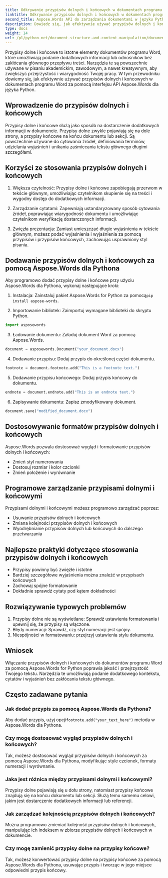 ```yaml
---
title: Odkrywanie przypisów dolnych i końcowych w dokumentach programu Word
linktitle: Odkrywanie przypisów dolnych i końcowych w dokumentach programu Word
second_title: Aspose.Words API do zarządzania dokumentami w języku Python
description: Dowiedz się, jak efektywnie używać przypisów dolnych i końcowych w dokumentach programu Word przy użyciu Aspose.Words dla języka Python. Dowiedz się, jak programowo dodawać, dostosowywać i zarządzać tymi elementami.
type: docs
weight: 14
url: /pl/python-net/document-structure-and-content-manipulation/document-footnotes-endnotes/
---
```


Przypisy dolne i końcowe to istotne elementy dokumentów programu Word, które umożliwiają podanie dodatkowych informacji lub odnośników bez zakłócania głównego przepływu treści. Narzędzia te są powszechnie używane w pisaniu akademickim, zawodowym, a nawet kreatywnym, aby zwiększyć przejrzystość i wiarygodność Twojej pracy. W tym przewodniku dowiemy się, jak efektywnie używać przypisów dolnych i końcowych w dokumentach programu Word za pomocą interfejsu API Aspose.Words dla języka Python.

## Wprowadzenie do przypisów dolnych i końcowych

Przypisy dolne i końcowe służą jako sposób na dostarczenie dodatkowych informacji w dokumencie. Przypisy dolne zwykle pojawiają się na dole strony, a przypisy końcowe na końcu dokumentu lub sekcji. Są powszechnie używane do cytowania źródeł, definiowania terminów, udzielania wyjaśnień i unikania zaśmiecania tekstu głównego długimi szczegółami.

## Korzyści ze stosowania przypisów dolnych i końcowych

1. Większa czytelność: Przypisy dolne i końcowe zapobiegają przerwom w tekście głównym, umożliwiając czytelnikom skupienie się na treści i wygodny dostęp do dodatkowych informacji.

2. Zarządzanie cytatami: Zapewniają ustandaryzowany sposób cytowania źródeł, poprawiając wiarygodność dokumentu i umożliwiając czytelnikom weryfikację dostarczonych informacji.

3. Zwięzła prezentacja: Zamiast umieszczać długie wyjaśnienia w tekście głównym, możesz podać wyjaśnienia i wyjaśnienia za pomocą przypisów i przypisów końcowych, zachowując usprawniony styl pisania.

## Dodawanie przypisów dolnych i końcowych za pomocą Aspose.Words dla Pythona

Aby programowo dodać przypisy dolne i końcowe przy użyciu Aspose.Words dla Pythona, wykonaj następujące kroki:

1.  Instalacja: Zainstaluj pakiet Aspose.Words for Python za pomocą`pip install aspose-words`.

2. Importowanie bibliotek: Zaimportuj wymagane biblioteki do skryptu Python.
```python
import asposewords
```

3. Ładowanie dokumentu: Załaduj dokument Word za pomocą Aspose.Words.
```python
document = asposewords.Document("your_document.docx")
```

4. Dodawanie przypisu: Dodaj przypis do określonej części dokumentu.
```python
footnote = document.footnote.add("This is a footnote text.")
```

5. Dodawanie przypisu końcowego: Dodaj przypis końcowy do dokumentu.
```python
endnote = document.endnote.add("This is an endnote text.")
```

6. Zapisywanie dokumentu: Zapisz zmodyfikowany dokument.
```python
document.save("modified_document.docx")
```

## Dostosowywanie formatów przypisów dolnych i końcowych

Aspose.Words pozwala dostosować wygląd i formatowanie przypisów dolnych i końcowych:

- Zmień styl numerowania
- Dostosuj rozmiar i kolor czcionki
- Zmień położenie i wyrównanie

## Programowe zarządzanie przypisami dolnymi i końcowymi

Przypisami dolnymi i końcowymi możesz programowo zarządzać poprzez:

- Usuwanie przypisów dolnych i końcowych
- Zmiana kolejności przypisów dolnych i końcowych
- Wyodrębnianie przypisów dolnych lub końcowych do dalszego przetwarzania

## Najlepsze praktyki dotyczące stosowania przypisów dolnych i końcowych

- Przypisy powinny być zwięzłe i istotne
- Bardziej szczegółowe wyjaśnienia można znaleźć w przypisach końcowych
- Zachowaj spójne formatowanie
- Dokładnie sprawdź cytaty pod kątem dokładności

## Rozwiązywanie typowych problemów

1. Przypisy dolne nie są wyświetlane: Sprawdź ustawienia formatowania i upewnij się, że przypisy są włączone.
2. Błędy numeracji: Sprawdź, czy styl numeracji jest spójny.
3. Niespójności w formatowaniu: przejrzyj ustawienia stylu dokumentu.

## Wniosek

Włączanie przypisów dolnych i końcowych do dokumentów programu Word za pomocą Aspose.Words for Python poprawia jakość i przejrzystość Twojego tekstu. Narzędzia te umożliwiają podanie dodatkowego kontekstu, cytatów i wyjaśnień bez zakłócania tekstu głównego.

## Często zadawane pytania

### Jak dodać przypis za pomocą Aspose.Words dla Pythona?

 Aby dodać przypis, użyj opcji`footnote.add("your_text_here")` metoda w Aspose.Words dla Pythona.

### Czy mogę dostosować wygląd przypisów dolnych i końcowych?

Tak, możesz dostosować wygląd przypisów dolnych i końcowych za pomocą Aspose.Words dla Pythona, modyfikując style czcionek, formaty numeracji i wyrównanie.

### Jaka jest różnica między przypisami dolnymi i końcowymi?

Przypisy dolne pojawiają się u dołu strony, natomiast przypisy końcowe znajdują się na końcu dokumentu lub sekcji. Służą temu samemu celowi, jakim jest dostarczenie dodatkowych informacji lub referencji.

### Jak zarządzać kolejnością przypisów dolnych i końcowych?

Można programowo zmieniać kolejność przypisów dolnych i końcowych, manipulując ich indeksem w zbiorze przypisów dolnych i końcowych w dokumencie.

### Czy mogę zamienić przypisy dolne na przypisy końcowe?

Tak, możesz konwertować przypisy dolne na przypisy końcowe za pomocą Aspose.Words dla Pythona, usuwając przypis i tworząc w jego miejsce odpowiedni przypis końcowy.